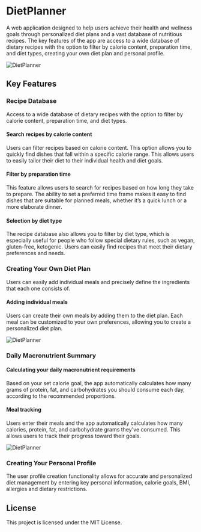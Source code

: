 # DietPlanner
 A web application designed to help users achieve their health and wellness goals through personalized diet plans and a vast database of nutritious recipes. The key features of the app are access to a wide database of dietary recipes with the option to filter by calorie content, preparation time, and diet types, creating your own diet plan and personal profile. 

 ![DietPlanner](https://github.com/LadyAmely/DietPlanner-.NET-React.js-PostgreSQL/blob/master/diet-planner-main.png)
 
## Key Features

### Recipe Database
Access to a wide database of dietary recipes with the option to filter by calorie content, preparation time, and diet types.

#### Search recipes by calorie content
Users can filter recipes based on calorie content. This option allows you to quickly find dishes that fall within a specific calorie range. This allows users to easily tailor their diet to their individual health and diet goals.

#### Filter by preparation time
This feature allows users to search for recipes based on how long they take to prepare. The ability to set a preferred time frame makes it easy to find dishes that are suitable for planned meals, whether it’s a quick lunch or a more elaborate dinner.

#### Selection by diet type
The recipe database also allows you to filter by diet type, which is especially useful for people who follow special dietary rules, such as vegan, gluten-free, ketogenic. Users can easily find recipes that meet their dietary preferences and needs.


### Creating Your Own Diet Plan
Users can easily add individual meals and precisely define the ingredients that each one consists of.

#### Adding individual meals
Users can create their own meals by adding them to the diet plan. Each meal can be customized to your own preferences, allowing you to create a personalized diet plan.

![DietPlanner](https://github.com/LadyAmely/DietPlanner-.NET-React.js-PostgreSQL/blob/master/diet-planner-planner.png)
### Daily Macronutrient Summary

#### Calculating your daily macronutrient requirements

Based on your set calorie goal, the app automatically calculates how many grams of protein, fat, and carbohydrates you should consume each day, according to the recommended proportions.

#### Meal tracking 

Users enter their meals and the app automatically calculates how many calories, protein, fat, and carbohydrate grams they've consumed. This allows users to track their progress toward their goals.

![DietPlanner](https://github.com/LadyAmely/DietPlanner-.NET-React.js-PostgreSQL/blob/master/diet-planner-summary-calories.png)

### Creating Your Personal Profile

The user profile creation functionality allows for accurate and personalized diet management by entering key personal information, calorie goals, BMI, allergies and dietary restrictions.

## License

This project is licensed under the MIT License.

